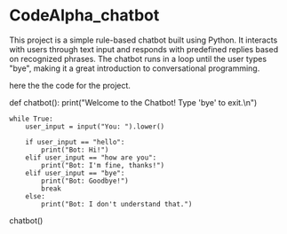 # CodeAlpha_chatbot
This project is a simple rule-based chatbot built using Python. It interacts with users through text input and responds with predefined replies based on recognized phrases. The chatbot runs in a loop until the user types "bye", making it a great introduction to conversational programming.

here the the code for the project.

def chatbot():
    print("Welcome to the Chatbot! Type 'bye' to exit.\n")
    
    while True:
        user_input = input("You: ").lower()

        if user_input == "hello":
            print("Bot: Hi!")
        elif user_input == "how are you":
            print("Bot: I'm fine, thanks!")
        elif user_input == "bye":
            print("Bot: Goodbye!")
            break
        else:
            print("Bot: I don't understand that.")

chatbot()
